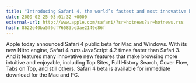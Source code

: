 ```yaml
---
title: "Introducing Safari 4, the world’s fastest and most innovative browser"
date: 2009-02-25 03:01:32 +0000
external-url: http://www.apple.com/safari/?sr=hotnews?sr=hotnews.rss
hash: 8622e40ba5f6df76583be3ae2149e86f
---
```


Apple today announced Safari 4 public beta for Mac and Windows. With its new Nitro engine, Safari 4 runs JavaScript 4.2 times faster than Safari 3.  And it features many innovative new features that make browsing more intuitive and enjoyable, including Top Sites, Full History Search, Cover Flow, Tabs on Top, and still others. Safari 4 beta is available for immediate download for the Mac and PC.

